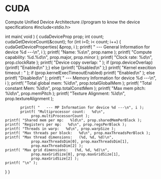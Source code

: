 # CUDA
Compute Unified Device Architecture
//program to know the device specifications
#include<stdio.h>

   int main( void )
{
       cudaDeviceProp   prop;
       int count;
       cudaGetDeviceCount(&count);
       for (int i=0; i< count; i++)
       {
           cudaGetDeviceProperties( &prop, i );
           printf( "    --- General Information for device %d ---\n", i );
           printf( "Name:   %s\n", prop.name );
           printf( "Compute capability:  %d.%d\n", prop.major, prop.minor );
           printf( "Clock rate:   %d\n", prop.clockRate );
           printf( "Device copy overlap:   " );
           if (prop.deviceOverlap)
                {printf( "Enabled\n" );}
           else
                {printf( "Disabled\n" );}
           printf( "Kernel execition timeout :   " );
           if (prop.kernelExecTimeoutEnabled)
                printf( "Enabled\n" );
           else
                printf( "Disabled\n" );
           printf( "    --- Memory Information for device %d ---\n", i );
           printf( "Total global mem:   %ld\n", prop.totalGlobalMem );
           printf( "Total constant Mem:   %ld\n", prop.totalConstMem );
           printf( "Max mem pitch:   %ld\n", prop.memPitch );
           printf( "Texture Alignment:   %ld\n", prop.textureAlignment );

           printf( "   --- MP Information for device %d ---\n", i );
           printf( "Multiprocessor count:   %d\n",
                prop.multiProcessorCount );
    printf( "Shared mem per mp:   %ld\n", prop.sharedMemPerBlock );
    printf( "Registers per mp:   %d\n", prop.regsPerBlock );
    printf( "Threads in warp:   %d\n", prop.warpSize );
    printf( "Max threads per block:   %d\n", prop.maxThreadsPerBlock );
    printf( "Max thread dimensions:   (%d, %d, %d)\n",
                prop.maxThreadsDim[0], prop.maxThreadsDim[1],
                prop.maxThreadsDim[2] );
    printf( "Max grid dimensions:   (%d, %d, %d)\n",
                prop.maxGridSize[0], prop.maxGridSize[1],
                prop.maxGridSize[2] );
    printf( "\n" );
  }
}
